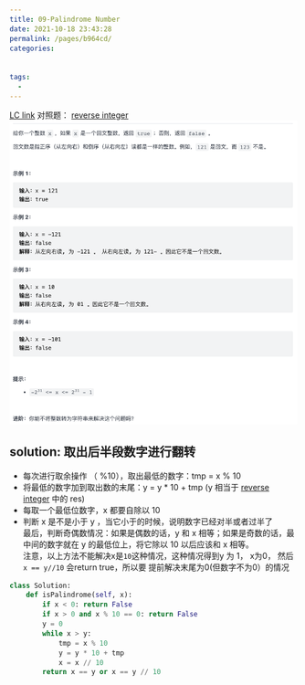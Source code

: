 ```yaml
---
title: 09-Palindrome Number
date: 2021-10-18 23:43:28
permalink: /pages/b964cd/
categories:
  

tags:
  - 
---
```

[LC link](https://leetcode-cn.com/problems/palindrome-number/)
对照题： [reverse integer](https://emmableu.github.io/blog/pages/6456a8/)
![](https://raw.githubusercontent.com/emmableu/image/master/9-0.png)
## solution: 取出后半段数字进行翻转
- 每次进行取余操作 （ %10），取出最低的数字：tmp = x % 10
- 将最低的数字加到取出数的末尾：y = y * 10 + tmp (y 相当于 [reverse integer](https://emmableu.github.io/blog/pages/6456a8/) 中的 res)
- 每取一个最低位数字，x 都要自除以 10
- 判断 x 是不是小于 y ，当它小于的时候，说明数字已经对半或者过半了  
最后，判断奇偶数情况：如果是偶数的话，y 和 x 相等；如果是奇数的话，最中间的数字就在 y 的最低位上，将它除以 10 以后应该和 x 相等。  
注意，以上方法不能解决x是`10`这种情况，这种情况得到y 为 1， x为0， 然后 `x == y//10` 会return true，所以要 提前解决末尾为0(但数字不为0）的情况
```python
class Solution:
    def isPalindrome(self, x):
        if x < 0: return False
        if x > 0 and x % 10 == 0: return False
        y = 0
        while x > y:
            tmp = x % 10
            y = y * 10 + tmp
            x = x // 10
        return x == y or x == y // 10
```
